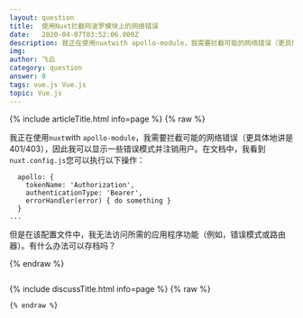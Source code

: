 ```yaml
---
layout: question
title:  使用Nuxt拦截阿波罗模块上的网络错误
date:   2020-04-07T03:52:06.000Z
description: 我正在使用nuxtwith apollo-module，我需要拦截可能的网络错误（更具体地讲是401/403），因此我可以显示一些错误模式并注销用户。在文...
img: 
author: 飞云
category: question
answer: 0
tags: vue.js Vue.js
topic: Vue.js
---
```

<div class="article-root">
  <div class="article">
    {% include articleTitle.html info=page %}
    {% raw %}
    <div class="article-content"><p><font style="vertical-align: inherit;"><font style="vertical-align: inherit;">我正在使用</font></font><code>nuxt</code><font style="vertical-align: inherit;"><font style="vertical-align: inherit;">with </font></font><code>apollo-module</code><font style="vertical-align: inherit;"><font style="vertical-align: inherit;">，我需要拦截可能的网络错误（更具体地讲是401/403），因此我可以显示一些错误模式并注销用户。</font><font style="vertical-align: inherit;">在文档中，我看到</font></font><code>nuxt.config.js</code><font style="vertical-align: inherit;"><font style="vertical-align: inherit;">您可以执行以下操作：</font></font></p>

<pre><code>  apollo: {<font></font>
    tokenName: 'Authorization',<font></font>
    authenticationType: 'Bearer',<font></font>
    errorHandler(error) { do something }<font></font>
  }<font></font>
...<font></font>
</code></pre>

<p><font style="vertical-align: inherit;"><font style="vertical-align: inherit;">但是在该配置文件中，我无法访问所需的应用程序功能（例如，错误模式或路由器）。</font><font style="vertical-align: inherit;">有什么办法可以存档吗？</font></font></p></div>
    {% endraw %}
  </div>
  <p style="height: 0;width:0;overflow: hidden;"> 第4128篇《使用Nuxt拦截阿波罗模块上的网络错误》来自Winter(https://github.com/aiyld/aiyld.github.io)的站点</p>
  <div class="discuss-wrapper">
    {% include discussTitle.html info=page %}
    {% raw %}
    
    {% endraw %}
  </div>
<div>
